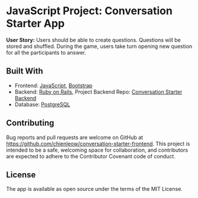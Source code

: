 # JavaScript Project: Conversation Starter App
**User Story:** Users should be able to create questions. Questions will be stored and shuffled. During the game, users take turn opening new question for all the participants to answer.

## Built With
- Frontend: [JavaScript](https://www.javascript.com/), [Bootstrap](https://getbootstrap.com/)
- Backend: [Ruby on Rails](https://rubyonrails.org/), Project Backend Repo: [Conversation Starter Backend](https://github.com/chienleow/conversation-starter-backend) 
- Database: [PostgreSQL](https://www.postgresql.org/)

## Contributing
Bug reports and pull requests are welcome on GitHub at https://github.com/chienleow/conversation-starter-frontend. This project is intended to be a safe, welcoming space for collaboration, and contributors are expected to adhere to the Contributor Covenant code of conduct.

## License
The app is available as open source under the terms of the MIT License.




